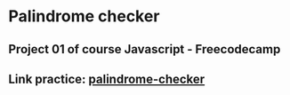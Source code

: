 # Palindrome checker
## Project 01 of course Javascript - Freecodecamp
## Link practice: [palindrome-checker](https://www.freecodecamp.org/learn/javascript-algorithms-and-data-structures/javascript-algorithms-and-data-structures-projects/palindrome-checker)
